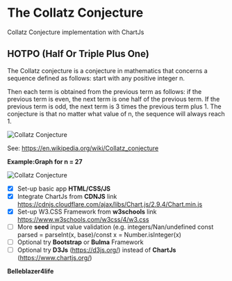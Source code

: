 # The Collatz Conjecture
Collatz Conjecture implementation with ChartJs

## HOTPO (Half Or Triple Plus One)
The Collatz conjecture is a conjecture in mathematics that concerns a sequence defined as follows: start with any positive integer n.

Then each term is obtained from the previous term as follows: if the previous term is even, the next term is one half of the previous term. If the previous term is odd, the next term is 3 times the previous term plus 1. The conjecture is that no matter what value of n, the sequence will always reach 1.

![Collatz Conjecture](https://wikimedia.org/api/rest_v1/media/math/render/svg/ec22031bdc2a1ab2e4effe47ae75a836e7dea459)

See:
https://en.wikipedia.org/wiki/Collatz_conjecture


__Example:Graph for n = 27__

![Collatz Conjecture](https://upload.wikimedia.org/wikipedia/commons/thumb/9/96/Collatz5.svg/440px-Collatz5.svg.png)

- [x] Set-up basic app __HTML/CSS/JS__
- [x] Integrate ChartJs from __CDNJS__ link https://cdnjs.cloudflare.com/ajax/libs/Chart.js/2.9.4/Chart.min.js
- [x] Set-up W3.CSS Framework from __w3schools__ link https://www.w3schools.com/w3css/4/w3.css
- [ ] More __seed__ input value validation (e.g. integers/Nan/undefined const parsed = parseInt(x, base)/const x = Number.isInteger(x)
- [ ] Optional try __Bootstrap__ or __Bulma__ Framework
- [ ] Optional try __D3Js__ (https://d3js.org/) instead of __ChartJs__ (https://www.chartjs.org/)
    
__Belleblazer4life__
